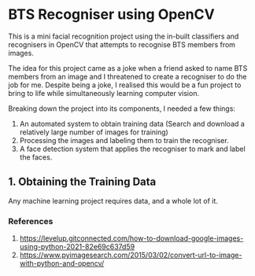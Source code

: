 # BTS Recogniser using OpenCV

This is a mini facial recognition project using the in-built classifiers and recognisers in OpenCV that attempts to recognise BTS members from images.

The idea for this project came as a joke when a friend asked to name BTS members from an image and I threatened to create a recogniser to do the job for me. Despite being a joke, I realised this would be a fun project to bring to life while simultaneously learning computer vision.

Breaking down the project into its components, I needed a few things:

1. An automated system to obtain training data (Search and download a relatively large number of images for training)
2. Processing the images and labeling them to train the recogniser.
3. A face detection system that applies the recogniser to mark and label the faces.

## 1. Obtaining the Training Data

Any machine learning project requires data, and a whole lot of it.

### References

1. https://levelup.gitconnected.com/how-to-download-google-images-using-python-2021-82e69c637d59
2. https://www.pyimagesearch.com/2015/03/02/convert-url-to-image-with-python-and-opencv/
